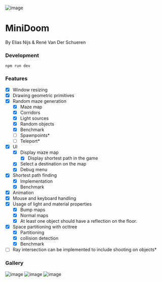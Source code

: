 ![image](https://github.com/user-attachments/assets/d425c0be-ea2d-4c91-90fe-6640694e313e)


# MiniDoom
By Elias Nijs & René Van Der Schueren

### Development
```
npm run dev
```

### Features

- [x] Window resizing
- [x] Drawing geometric primitives
- [x] Random maze generation
	- [x] Maze map
	- [x] Corridors
	- [x] Light sources
	- [x] Random objects
	- [x] Benchmark
	- [ ] Spawnpoints*
	- [ ] Teleport*
- [x] UI
	- [x] Display maze map
		- [x] Display shortest path in the game
	- [x] Select a destination on the map
	- [x] Debug menu
- [x] Shortest path finding
	- [x] Implementation
	- [x] Benchmark
- [x] Animation
- [x] Mouse and keyboard handling
- [x] Usage of light and material properties
	- [x] Bump maps
	- [x] Normal maps
	- [x] At least one object should have a reflection on the floor.
- [x] Space partitioning with octtree
	- [x] Partitioning
	- [x] collision detection
	- [x] Benchmark
- [ ] Ray intersection can be implemented to include shooting on objects*

### Gallery
![image](https://github.com/user-attachments/assets/4fa9f028-b76c-499b-a743-5b84d97a6100)
![image](https://github.com/user-attachments/assets/2318dddf-58ee-4202-ad87-5d08a4e280be)
![image](https://github.com/user-attachments/assets/a3ff0628-26db-4920-9541-5e9ebf0446ef)



